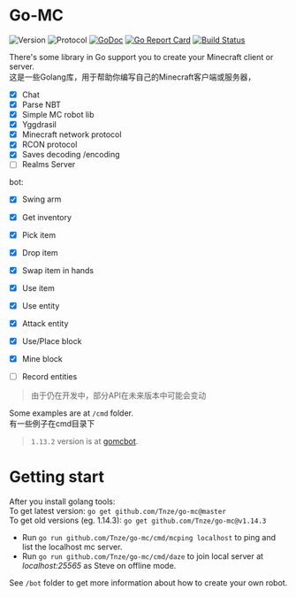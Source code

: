 # Go-MC
![Version](https://img.shields.io/badge/Minecraft-1.14.4-blue.svg)
![Protocol](https://img.shields.io/badge/Protocol-498-blue.svg)
[![GoDoc](https://godoc.org/github.com/Tnze/go-mc?status.svg)](https://godoc.org/github.com/Tnze/go-mc)
[![Go Report Card](https://goreportcard.com/badge/github.com/Tnze/go-mc)](https://goreportcard.com/report/github.com/Tnze/go-mc)
[![Build Status](https://travis-ci.org/Tnze/go-mc.svg?branch=master)](https://travis-ci.org/Tnze/go-mc)

There's some library in Go support you to create your Minecraft client or server.  
这是一些Golang库，用于帮助你编写自己的Minecraft客户端或服务器，
- [x] Chat
- [x] Parse NBT
- [x] Simple MC robot lib
- [x] Yggdrasil
- [x] Minecraft network protocol
- [x] RCON protocol
- [x] Saves decoding /encoding
- [ ] Realms Server

bot:  
- [x] Swing arm
- [x] Get inventory
- [x] Pick item
- [x] Drop item
- [x] Swap item in hands
- [x] Use item
- [x] Use entity
- [x] Attack entity
- [x] Use/Place block
- [x] Mine block
- [ ] Record entities


> 由于仍在开发中，部分API在未来版本中可能会变动

Some examples are at `/cmd` folder.  
有一些例子在cmd目录下

> `1.13.2` version is at [gomcbot](https://github.com/Tnze/gomcbot).

# Getting start
After you install golang tools:  
To get latest version: `go get github.com/Tnze/go-mc@master`  
To get old versions (eg. 1.14.3): `go get github.com/Tnze/go-mc@v1.14.3`
- Run `go run github.com/Tnze/go-mc/cmd/mcping localhost` to ping and list the localhost mc server.  
- Run `go run github.com/Tnze/go-mc/cmd/daze` to join local server at *localhost:25565* as Steve on offline mode.

See `/bot` folder to get more information about how to create your own robot.
